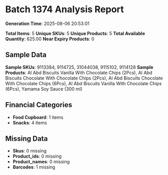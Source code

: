 # Batch 1374 Analysis Report

**Generation Time**: 2025-08-06 20:53:01

**Total Items**: 5
**Unique SKUs**: 5
**Unique Products**: 5
**Total Available Quantity**: 625.00
**Near Expiry Products**: 0

## Sample Data
**Sample SKUs**: 9113384, 9114725, 31044038, 9115102, 9114128
**Sample Products**: Al Abd Biscuits Vanilla With Chocolate Chips (2Pcs), Al Abd Biscuits Chocolate With Chocolate Chips (2Pcs), Al Abd Biscuits Chocolate With Chocolate Chips (6Pcs), Al Abd Biscuits Vanilla With Chocolate Chips (6Pcs), Yamama Soy Sauce (300 ml)

## Financial Categories
- **Food Cupboard**: 1 items
- **Snacks**: 4 items

## Missing Data
- **Skus**: 0 missing
- **Product_ids**: 0 missing
- **Product_names**: 0 missing
- **Barcodes**: 1 missing
